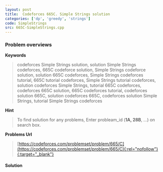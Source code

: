 ```yaml
---
layout: post
title:  Codeforces 665C. Simple Strings solution
categories: ['dp', 'greedy', 'strings']
code: SimpleStrings
src: 665C-SimpleStrings.cpp
---
```

### **Problem overviews**

**Keywords**
> codeforces Simple Strings solution, solution Simple Strings codeforces, 665C codeforce solution, Simple Strings codeforce solution, solution 665C codeforces, Simple Strings codeforces tutorial, 665C tutorial codeforces, Simple Strings tutorial codeforces, solution codeforces Simple Strings, tutorial 665C codeforces, codeforces 665C solution, 665C codeforces tutorial, codeforces solution 665C, solution codeforces 665C, codeforces solution Simple Strings, tutorial Simple Strings codeforces

**Hint**
> To find solution for any problems, Enter probleam_id (**1A, 28B**, ...) on search box. 

**Problems Url**
> [https://codeforces.com/problemset/problem/665/C](https://codeforces.com/problemset/problem/665/C){:rel="nofollow"}{:target="_blank"}

#### **Solution**



